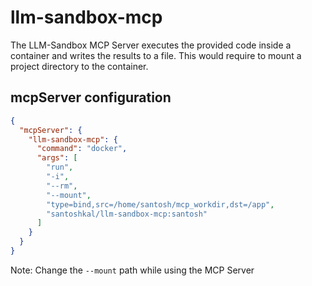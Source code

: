 # llm-sandbox-mcp

The LLM-Sandbox MCP Server executes the provided code inside a container and writes the results to a
file. This would require to mount a project directory to the container.

## mcpServer configuration

```json
{
  "mcpServer": {
    "llm-sandbox-mcp": {
      "command": "docker",
      "args": [
        "run",
        "-i",
        "--rm",
        "--mount",
        "type=bind,src=/home/santosh/mcp_workdir,dst=/app",
        "santoshkal/llm-sandbox-mcp:santosh"
      ]
    }
  }
}
```

Note: Change the `--mount` path while using the MCP Server

